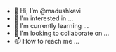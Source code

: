 - 👋 Hi, I’m @madushkavi
- 👀 I’m interested in ...
- 🌱 I’m currently learning ...
- 💞️ I’m looking to collaborate on ...
- 📫 How to reach me ...

<!---
madushkavi/madushkavi is a ✨ special ✨ repository because its `README.md` (this file) appears on your GitHub profile.
You can click the Preview link to take a look at your changes.
--->
